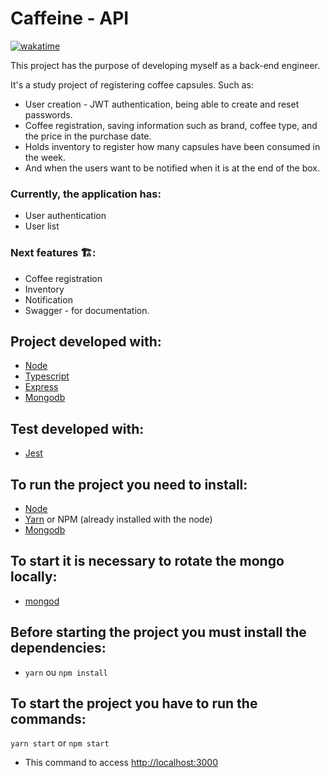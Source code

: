 # Caffeine - API

[![wakatime](https://wakatime.com/badge/user/2aeba48e-4558-4f58-965a-fc1cd46ba978/project/42b0d20a-ef13-41c8-b560-0e7926edb03d.svg)](https://wakatime.com/badge/user/2aeba48e-4558-4f58-965a-fc1cd46ba978/project/42b0d20a-ef13-41c8-b560-0e7926edb03d)

This project has the purpose of developing myself as a back-end engineer.

It's a study project of registering coffee capsules. Such as:

- User creation - JWT authentication, being able to create and reset passwords.
- Coffee registration, saving information such as brand, coffee type, and the price in the purchase date.
- Holds inventory to register how many capsules have been consumed in the week.
- And when the users want to be notified when it is at the end of the box.

### Currently, the application has:

- User authentication
- User list

### Next features 🏗️:

- Coffee registration
- Inventory
- Notification
- Swagger - for documentation.

## Project developed with:

- [Node](https://nodejs.org/en/download/)
- [Typescript](https://www.typescriptlang.org/)
- [Express](https://expressjs.com/)
- [Mongodb](https://www.mongodb.com/cloud/atlas/lp/try4?adgroup=146373896140&cq_cmp=19616985274&gad=1)

## Test developed with:

- [Jest](https://jestjs.io/)

## To run the project you need to install:

- [Node](https://nodejs.org/en/download/)
- [Yarn](https://yarnpkg.com/lang/en/docs/install/) or NPM (already installed with the node)
- [Mongodb](https://docs.mongodb.com/manual/installation/)

## To start it is necessary to rotate the mongo locally:

- [mongod](https://docs.mongodb.com/manual/tutorial/manage-mongodb-processes/)

## Before starting the project you must install the dependencies:

- `yarn` ou `npm install`

## To start the project you have to run the commands:

`yarn start` or `npm start`

- This command to access [http://localhost:3000](http://localhost:3000)

##
